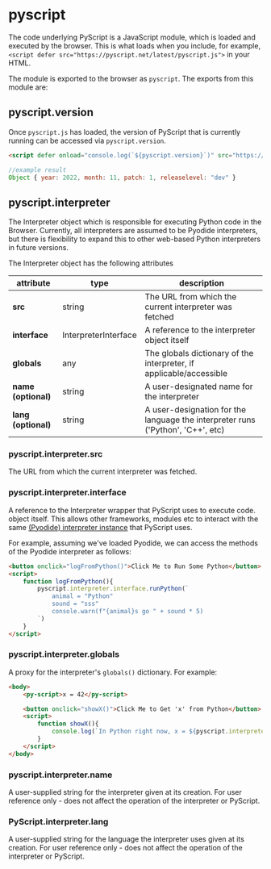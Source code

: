 # pyscript

The code underlying PyScript is a JavaScript module, which is loaded and executed by the browser. This is what loads when you include, for example, `<script defer src="https://pyscript.net/latest/pyscript.js">` in your HTML.

The module is exported to the browser as `pyscript`. The exports from this module are:

## pyscript.version

Once `pyscript.js` has loaded, the version of PyScript that is currently running can be accessed via `pyscript.version`.
```html
<script defer onload="console.log(`${pyscript.version}`)" src="https://pyscript.net/latest/pyscript.js"></script>
```
```js
//example result
Object { year: 2022, month: 11, patch: 1, releaselevel: "dev" }
```

## pyscript.interpreter

The Interpreter object which is responsible for executing Python code in the Browser. Currently, all interpreters are assumed to be Pyodide interpreters, but there is flexibility to expand this to other web-based Python interpreters in future versions.

The Interpreter object has the following attributes

| attribute           | type                  | description                                                                     |
|---------------------|-----------------------|---------------------------------------------------------------------------------|
| **src**             | string                | The URL from which the current interpreter was fetched                          |
| **interface**       | InterpreterInterface  | A reference to the interpreter object itself                                    |
| **globals**         | any                   | The globals dictionary of the interpreter, if applicable/accessible             |
| **name (optional)** | string                | A user-designated name for the interpreter                                      |
| **lang (optional)** | string                | A user-designation for the language the interpreter runs ('Python', 'C++', etc) |

### pyscript.interpreter.src

The URL from which the current interpreter was fetched.

### pyscript.interpreter.interface

A reference to the Interpreter wrapper that PyScript uses to execute code. object itself. This allows other frameworks, modules etc to interact with the same [(Pyodide) interpreter instance](https://pyodide.org/en/stable/usage/api/js-api.html) that PyScript uses.

For example, assuming we've loaded Pyodide, we can access the methods of the Pyodide interpreter as follows:

```html
<button onclick="logFromPython()">Click Me to Run Some Python</button>
<script>
    function logFromPython(){
        pyscript.interpreter.interface.runPython(`
            animal = "Python"
            sound = "sss"
            console.warn(f"{animal}s go " + sound * 5)
        `)
    }
</script>
```

### pyscript.interpreter.globals

A proxy for the interpreter's `globals()` dictionary. For example:

```html
<body>
    <py-script>x = 42</py-script>

    <button onclick="showX()">Click Me to Get 'x' from Python</button>
    <script>
        function showX(){
            console.log(`In Python right now, x = ${pyscript.interpreter.globals.get('x')}`)
        }
    </script>
</body>
```
### pyscript.interpreter.name

A user-supplied string for the interpreter given at its creation. For user reference only - does not affect the operation of the interpreter or PyScript.

### PyScript.interpreter.lang

A user-supplied string for the language the interpreter uses given at its creation. For user reference only - does not affect the operation of the interpreter or PyScript.
